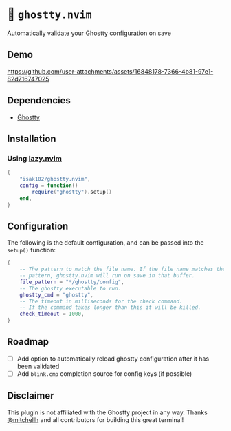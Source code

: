 # 👻 `ghostty.nvim`

Automatically validate your Ghostty configuration on save

## Demo

https://github.com/user-attachments/assets/16848178-7366-4b81-97e1-82d716747025

## Dependencies

- [Ghostty](https://github.com/ghostty-org/ghostty)

## Installation

### Using [lazy.nvim](https://github.com/folke/lazy.nvim)

```lua
{
    "isak102/ghostty.nvim",
    config = function()
        require("ghostty").setup()
    end,
}
```

## Configuration

The following is the default configuration, and can be passed into the `setup()` function:

```lua
{
    -- The pattern to match the file name. If the file name matches the
    -- pattern, ghostty.nvim will run on save in that buffer.
    file_pattern = "*/ghostty/config",
    -- The ghostty executable to run.
    ghostty_cmd = "ghostty",
    -- The timeout in milliseconds for the check command.
    -- If the command takes longer than this it will be killed.
    check_timeout = 1000,
}
```

## Roadmap

- [ ] Add option to automatically reload ghostty configuration after it has been validated
- [ ] Add `blink.cmp` completion source for config keys (if possible)

## Disclaimer

This plugin is not affiliated with the Ghostty project in any way. Thanks [@mitchellh](https://github.com/mitchellh) and all contributors for building this great terminal!
